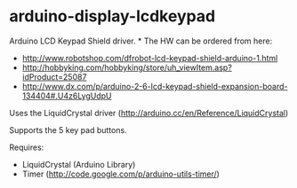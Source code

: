 arduino-display-lcdkeypad
=========================

Arduino LCD Keypad Shield driver.
*
The HW can be ordered from here:

* http://www.robotshop.com/dfrobot-lcd-keypad-shield-arduino-1.html
* http://hobbyking.com/hobbyking/store/uh_viewItem.asp?idProduct=25087
* http://www.dx.com/p/arduino-2-6-lcd-keypad-shield-expansion-board-134404#.U4z6LygUdpU 

Uses the LiquidCrystal driver (http://arduino.cc/en/Reference/LiquidCrystal)

Supports the 5 key pad buttons.

Requires:

* LiquidCrystal (Arduino Library)
* Timer (http://code.google.com/p/arduino-utils-timer/)
